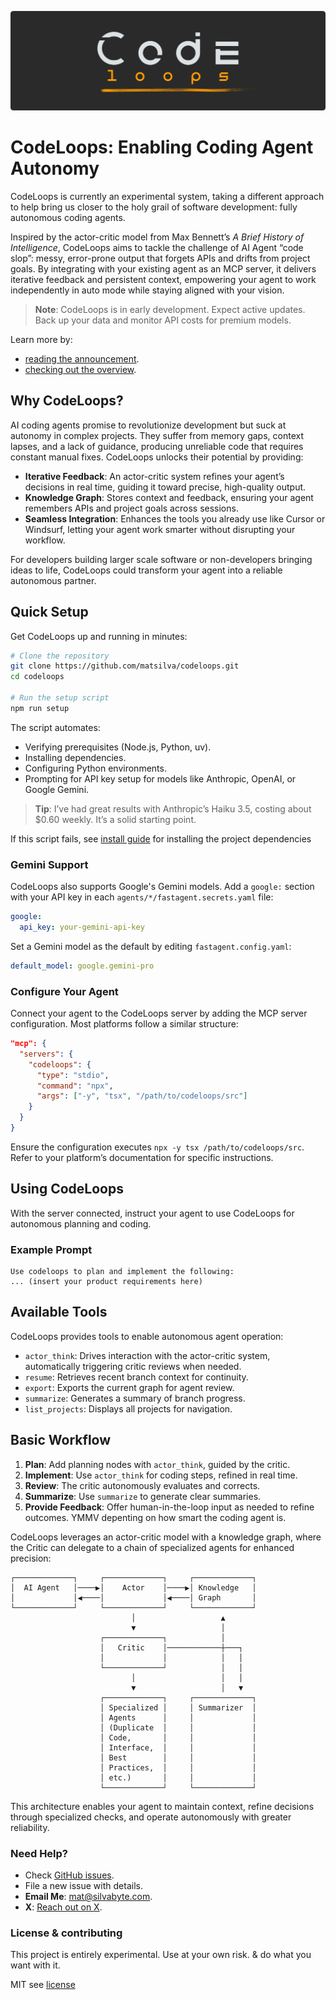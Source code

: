 ![CodeLoops](codeloops_banner.svg)

# CodeLoops: Enabling Coding Agent Autonomy

CodeLoops is currently an experimental system, taking a different approach to help bring us closer to the holy grail of software development: fully autonomous coding agents.

Inspired by the actor-critic model from Max Bennett’s _A Brief History of Intelligence_, CodeLoops aims to tackle the challenge of AI Agent “code slop”: messy, error-prone output that forgets APIs and drifts from project goals. By integrating with your existing agent as an MCP server, it delivers iterative feedback and persistent context, empowering your agent to work independently in auto mode while staying aligned with your vision.

> **Note**: CodeLoops is in early development. Expect active updates. Back up your data and monitor API costs for premium models.

Learn more by:

- [reading the announcement](https://bytes.silvabyte.com/improving-coding-agents-an-early-look-at-codeloops-for-building-more-reliable-software/).
- [checking out the overview](./docs/OVERVIEW.md).

## Why CodeLoops?

AI coding agents promise to revolutionize development but suck at autonomy in complex projects. They suffer from memory gaps, context lapses, and a lack of guidance, producing unreliable code that requires constant manual fixes. CodeLoops unlocks their potential by providing:

- **Iterative Feedback**: An actor-critic system refines your agent’s decisions in real time, guiding it toward precise, high-quality output.
- **Knowledge Graph**: Stores context and feedback, ensuring your agent remembers APIs and project goals across sessions.
- **Seamless Integration**: Enhances the tools you already use like Cursor or Windsurf, letting your agent work smarter without disrupting your workflow.

For developers building larger scale software or non-developers bringing ideas to life, CodeLoops could transform your agent into a reliable autonomous partner.

## Quick Setup

Get CodeLoops up and running in minutes:

```bash
# Clone the repository
git clone https://github.com/matsilva/codeloops.git
cd codeloops

# Run the setup script
npm run setup
```

The script automates:

- Verifying prerequisites (Node.js, Python, uv).
- Installing dependencies.
- Configuring Python environments.
- Prompting for API key setup for models like Anthropic, OpenAI, or Google Gemini.

> **Tip**: I’ve had great results with Anthropic’s Haiku 3.5, costing about $0.60 weekly. It’s a solid starting point.

If this script fails, see [install guide](./docs/INSTALL_GUIDE.md) for installing the project dependencies

### Gemini Support

CodeLoops also supports Google's Gemini models. Add a `google:` section with your API key in each `agents/*/fastagent.secrets.yaml` file:

```yaml
google:
  api_key: your-gemini-api-key
```

Set a Gemini model as the default by editing `fastagent.config.yaml`:

```yaml
default_model: google.gemini-pro
```

### Configure Your Agent

Connect your agent to the CodeLoops server by adding the MCP server configuration. Most platforms follow a similar structure:

```json
"mcp": {
  "servers": {
    "codeloops": {
      "type": "stdio",
      "command": "npx",
      "args": ["-y", "tsx", "/path/to/codeloops/src"]
    }
  }
}
```

Ensure the configuration executes `npx -y tsx /path/to/codeloops/src`. Refer to your platform’s documentation for specific instructions.

## Using CodeLoops

With the server connected, instruct your agent to use CodeLoops for autonomous planning and coding.

### Example Prompt

```
Use codeloops to plan and implement the following:
... (insert your product requirements here)
```

## Available Tools

CodeLoops provides tools to enable autonomous agent operation:

- `actor_think`: Drives interaction with the actor-critic system, automatically triggering critic reviews when needed.
- `resume`: Retrieves recent branch context for continuity.
- `export`: Exports the current graph for agent review.
- `summarize`: Generates a summary of branch progress.
- `list_projects`: Displays all projects for navigation.

## Basic Workflow

1. **Plan**: Add planning nodes with `actor_think`, guided by the critic.
2. **Implement**: Use `actor_think` for coding steps, refined in real time.
3. **Review**: The critic autonomously evaluates and corrects.
4. **Summarize**: Use `summarize` to generate clear summaries.
5. **Provide Feedback**: Offer human-in-the-loop input as needed to refine outcomes. YMMV depenting on how smart the coding agent is.

CodeLoops leverages an actor-critic model with a knowledge graph, where the Critic can delegate to a chain of specialized agents for enhanced precision:

```
┌─────────────┐     ┌─────────────┐     ┌─────────────┐
│  AI Agent   │────▶│    Actor    │────▶│ Knowledge   │
│             │◀────│             │◀────│ Graph       │
└─────────────┘     └─────────────┘     └─────────────┘
                           │                   ▲
                           ▼                   │
                    ┌─────────────┐            │
                    │   Critic    │────────────┼───┐
                    │             │            │   │
                    └─────────────┘            │   │
                           │                   │   │
                           ▼                   │   ▼
                    ┌─────────────┐     ┌─────────────┐
                    │ Specialized │     │ Summarizer  │
                    │ Agents      │     │             │
                    │ (Duplicate  │     │             │
                    │ Code,       │     │             │
                    │ Interface,  │     │             │
                    │ Best        │     │             │
                    │ Practices,  │     │             │
                    │ etc.)       │     │             │
                    └─────────────┘     └─────────────┘
```

This architecture enables your agent to maintain context, refine decisions through specialized checks, and operate autonomously with greater reliability.

### Need Help?

- Check [GitHub issues](https://github.com/silvabyte/codeloops/issues).
- File a new issue with details.
- **Email Me**: [mat@silvabyte.com](mailto:mat@silvabyte.com).
- **X**: [Reach out on X](https://x.com/MatSilva).

### License & contributing

This project is entirely experimental. Use at your own risk. & do what you want with it.

MIT see [license](../LICENSE)
